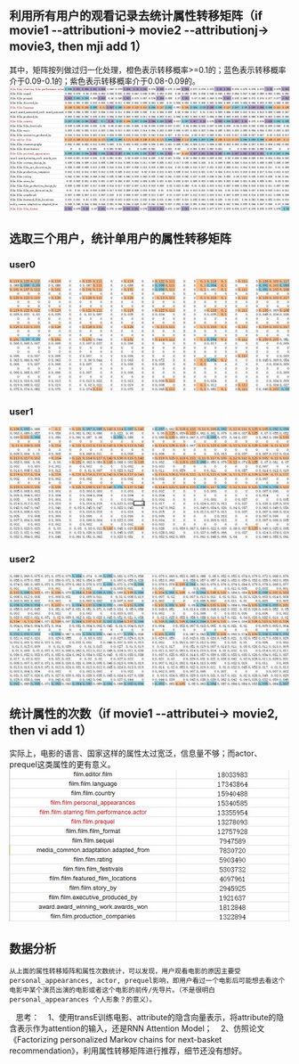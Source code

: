## 利用所有用户的观看记录去统计属性转移矩阵（if movie1 --attributioni-> movie2 --attributionj-> movie3, then mji add 1）
其中，矩阵按列做过归一化处理，橙色表示转移概率>=0.1的；蓝色表示转移概率介于0.09-0.1的；紫色表示转移概率介于0.08-0.09的。
![image](https://github.com/BetsyHJ/Code20170329/blob/develop/data/ml-20m/attr/Un-personalAttMC.JPG)
## 选取三个用户，统计单用户的属性转移矩阵
### user0
![image](https://github.com/BetsyHJ/Code20170329/blob/develop/data/ml-20m/attr/User0AttMC.JPG)
### user1
![image](https://github.com/BetsyHJ/Code20170329/blob/develop/data/ml-20m/attr/User1AttMC.JPG)
### user2
![image](https://github.com/BetsyHJ/Code20170329/blob/develop/data/ml-20m/attr/User2AttMC.JPG)

## 统计属性的次数（if movie1 --attributei-> movie2, then vi add 1）
实际上，电影的语言、国家这样的属性太过宽泛，信息量不够；而actor、prequel这类属性的更有意义。
![image](https://github.com/BetsyHJ/Code20170329/blob/develop/data/ml-20m/attr/att_count.JPG)

## 数据分析
    从上面的属性转移矩阵和属性次数统计，可以发现，用户观看电影的原因主要受personal_appearances, actor, prequel影响，即用户看过一个电影后可能想去看这个电影中某个演员出演的电影或者这个电影的前传/先导片。（不是很明白personal_appearances 个人形象？的意义）。
    思考： 
    1、使用transE训练电影、attribute的隐含向量表示，将attribute的隐含表示作为attention的输入，还是RNN Attention Model；
    2、仿照论文《Factorizing personalized Markov chains for next-basket recommendation》，利用属性转移矩阵进行推荐，细节还没有想好。
